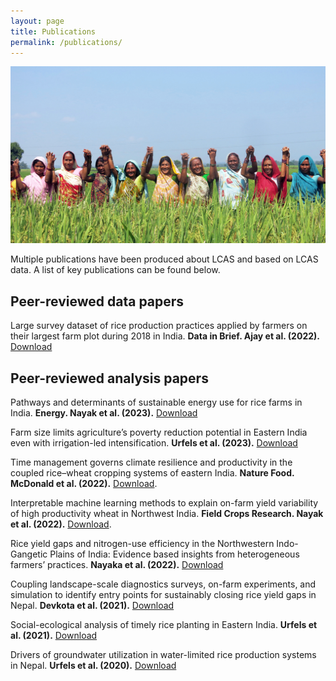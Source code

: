 ```yaml
---
layout: page
title: Publications
permalink: /publications/
---
```


![](photo.jpg)



Multiple publications have been produced about LCAS and based on LCAS data. A list of key publications can be found below.


## Peer-reviewed data papers

Large survey dataset of rice production practices applied by farmers on their largest farm plot during 2018 in India. **Data in Brief. Ajay et al. (2022).** [Download](pubs/ajay2022.pdf)


## Peer-reviewed analysis papers

Pathways and determinants of sustainable energy use for rice farms in India. **Energy. Nayak et al. (2023).** [Download](pubs/nayak2023.pdf)

Farm size limits agriculture’s poverty reduction potential in Eastern India even with irrigation-led intensification. **Urfels et al. (2023).** [Download](pubs/urfels2023.pdf)

Time management governs climate resilience and productivity in the coupled rice–wheat cropping systems of eastern India.  **Nature Food. McDonald et al.  (2022).** [Download](/article).

Interpretable machine learning methods to explain on-farm yield variability of high productivity wheat in Northwest India. **Field Crops Research. Nayak et al. (2022).** [Download](pubs/nayak2022a.pdf). 

Rice yield gaps and nitrogen-use efficiency in the Northwestern Indo-Gangetic Plains of India: Evidence based insights from heterogeneous farmers’ practices. **Nayaka et al. (2022).** [Download](pubs/nayak2022b.pdf)

Coupling landscape-scale diagnostics surveys, on-farm experiments, and simulation to identify entry points for sustainably closing rice yield gaps in Nepal. **Devkota et al. (2021).** [Download](pubs/devkota2021.pdf)

Social-ecological analysis of timely rice planting in Eastern India. **Urfels et al. (2021).** [Download](pubs/urfels2021.pdf)

Drivers of groundwater utilization in water-limited rice production systems in Nepal. **Urfels et al. (2020).** [Download](pubs/urfels2020.pdf)

